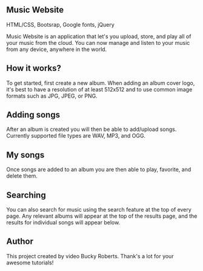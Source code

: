 ## Music Website

HTML/CSS, Bootsrap, Google fonts, jQuery

Music Website is an application that let's you upload, store, and play all of your music from the cloud.
You can now manage and listen to your music from any device, anywhere in the world.

## How it works?

To get started, first create a new album. When adding an album cover logo, it's best to have a resolution
of at least 512x512 and to use common image formats such as JPG, JPEG, or PNG.

## Adding songs

After an album is created you will then be able to add/upload songs. Currently supported file types are WAV, MP3, and OGG.

## My songs

Once songs are added to an album you are then able to play, favorite, and delete them.

## Searching

You can also search for music using the search feature at the top of every page. Any relevant albums will appear 
at the top of the results page, and the results for individual songs will appear below.

## Author

This project created by video Bucky Roberts. Thank's a lot for your awesome tutorials!
